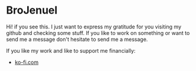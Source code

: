 # BroJenuel
Hi! if you see this. I just want to express my gratitude for you visiting my github and checking some stuff. If you like to work on something or want to send me a message don't hesitate to send me a message.

If you like my work and like to support me financially:
- [ko-fi.com](https://ko-fi.com/brojenuel)
